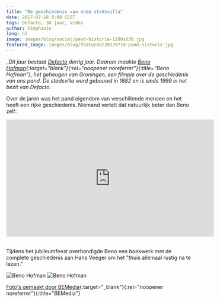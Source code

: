 ```yaml
---
title: "De geschiedenis van onze stadsvilla"
date: 2017-07-18 8:00 CEST
tags: Defacto, 30 jaar, video
author: Stéphanie
lang: nl
image: images/blog/social/pand-historie-1200x630.jpg
featured_image: images/blog/featured/20170718-pand-historie.jpg
---
```


__Dit jaar bestaat [Defacto](/over-ons/) dertig jaar. Daarom maakte [Beno Hofman](http://benohofman.nl/){:target="_blank"}{:rel="noopener noreferrer"}{:title="Beno Hofman"}, het geheugen van Groningen, ​een filmpje over de geschiedenis van ons pand. De stadsvilla werd gebouwd in 1882 en is sinds 1999 in het bezit van Defacto.__

Over de jaren was het pand eigendom van verschillende mensen en het heeft een rijke geschiedenis. Niemand vertelt dat natuurlijk beter dan Beno zelf:

<iframe width="560" height="315" src="https://www.youtube-nocookie.com/embed/dYqYSJCC1_A?rel=0" frameborder="0" allowfullscreen></iframe>​​

Tijdens het jubileumfeest overhandigde Beno een boekwerk met de complete geschiedenis aan Hans Veeger om het "thuis allemaal rustig na te lezen."

![Beno Hofman](/images/blog/pand-geschiedenis2.jpg)
![Beno Hofman](/images/blog/pand-geschiedenis1.jpg)

[Foto's gemaakt door BEMedia](http://www.bemedia.nl/){:target="_blank"}{:rel="noopener noreferrer"}{:title="BEMedia"}
